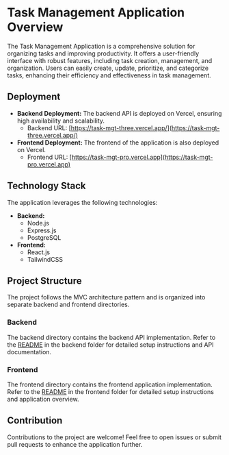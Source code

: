 # Task Management Application Overview

The Task Management Application is a comprehensive solution for organizing tasks and improving productivity. It offers a user-friendly interface with robust features, including task creation, management, and organization. Users can easily create, update, prioritize, and categorize tasks, enhancing their efficiency and effectiveness in task management.

## Deployment

- **Backend Deployment:** The backend API is deployed on Vercel, ensuring high availability and scalability.
  - Backend URL: [https://task-mgt-three.vercel.app/](https://task-mgt-three.vercel.app/)
- **Frontend Deployment:** The frontend of the application is also deployed on Vercel.
  - Frontend URL: [https://task-mgt-pro.vercel.app](https://task-mgt-pro.vercel.app)

## Technology Stack

The application leverages the following technologies:

- **Backend:**
  - Node.js
  - Express.js
  - PostgreSQL
- **Frontend:**
  - React.js
  - TailwindCSS

## Project Structure

The project follows the MVC architecture pattern and is organized into separate backend and frontend directories.

### Backend

The backend directory contains the backend API implementation. Refer to the [README](./backend/README.md) in the backend folder for detailed setup instructions and API documentation.

### Frontend

The frontend directory contains the frontend application implementation. Refer to the [README](./frontend/taskmgt/README.md) in the frontend folder for detailed setup instructions and application overview.

## Contribution

Contributions to the project are welcome! Feel free to open issues or submit pull requests to enhance the application further.
